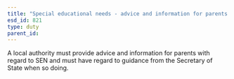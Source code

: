 ```yaml
---
title: "Special educational needs - advice and information for parents in England"
esd_id: 821
type: duty
parent_id:  
---
```


A local authority must provide advice and information for parents with regard to SEN and must have regard to guidance from the Secretary of State when so doing.

